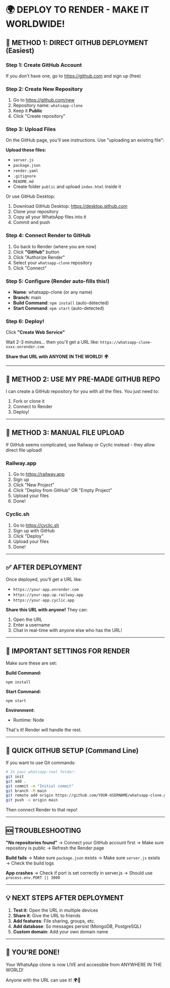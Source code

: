 # 🌍 DEPLOY TO RENDER - MAKE IT WORLDWIDE!

## 🎯 METHOD 1: DIRECT GITHUB DEPLOYMENT (Easiest)

### Step 1: Create GitHub Account
If you don't have one, go to https://github.com and sign up (free)

### Step 2: Create New Repository
1. Go to https://github.com/new
2. Repository name: `whatsapp-clone`
3. Keep it **Public**
4. Click "Create repository"

### Step 3: Upload Files
On the GitHub page, you'll see instructions. Use "uploading an existing file":

**Upload these files:**
- `server.js`
- `package.json`
- `render.yaml`
- `.gitignore`
- `README.md`
- Create folder `public` and upload `index.html` inside it

Or use GitHub Desktop:
1. Download GitHub Desktop: https://desktop.github.com
2. Clone your repository
3. Copy all your WhatsApp files into it
4. Commit and push

### Step 4: Connect Render to GitHub
1. Go back to Render (where you are now)
2. Click **"GitHub"** button
3. Click "Authorize Render"
4. Select your `whatsapp-clone` repository
5. Click "Connect"

### Step 5: Configure (Render auto-fills this!)
- **Name**: whatsapp-clone (or any name)
- **Branch**: main
- **Build Command**: `npm install` (auto-detected)
- **Start Command**: `npm start` (auto-detected)

### Step 6: Deploy!
Click **"Create Web Service"**

Wait 2-3 minutes... then you'll get a URL like:
`https://whatsapp-clone-xxxx.onrender.com`

**Share that URL with ANYONE IN THE WORLD!** 🌍

---

## 🎯 METHOD 2: USE MY PRE-MADE GITHUB REPO

I can create a GitHub repository for you with all the files. You just need to:

1. Fork or clone it
2. Connect to Render
3. Deploy!

---

## 🎯 METHOD 3: MANUAL FILE UPLOAD

If GitHub seems complicated, use Railway or Cyclic instead - they allow direct file upload!

### Railway.app
1. Go to https://railway.app
2. Sign up
3. Click "New Project"
4. Click "Deploy from GitHub" OR "Empty Project"
5. Upload your files
6. Done!

### Cyclic.sh
1. Go to https://cyclic.sh
2. Sign up with GitHub
3. Click "Deploy"
4. Upload your files
5. Done!

---

## ✅ AFTER DEPLOYMENT

Once deployed, you'll get a URL like:
- `https://your-app.onrender.com`
- `https://your-app.up.railway.app`
- `https://your-app.cyclic.app`

**Share this URL with anyone!** They can:
1. Open the URL
2. Enter a username
3. Chat in real-time with anyone else who has the URL!

---

## 🔧 IMPORTANT SETTINGS FOR RENDER

Make sure these are set:

**Build Command:**
```
npm install
```

**Start Command:**
```
npm start
```

**Environment:**
- Runtime: Node

That's it! Render will handle the rest.

---

## 📝 QUICK GITHUB SETUP (Command Line)

If you want to use Git commands:

```bash
# In your whatsapp-real folder:
git init
git add .
git commit -m "Initial commit"
git branch -M main
git remote add origin https://github.com/YOUR-USERNAME/whatsapp-clone.git
git push -u origin main
```

Then connect Render to that repo!

---

## 🆘 TROUBLESHOOTING

**"No repositories found"**
→ Connect your GitHub account first
→ Make sure repository is public
→ Refresh the Render page

**Build fails**
→ Make sure `package.json` exists
→ Make sure `server.js` exists
→ Check the build logs

**App crashes**
→ Check if port is set correctly in server.js
→ Should use `process.env.PORT || 3000`

---

## 💡 NEXT STEPS AFTER DEPLOYMENT

1. **Test it**: Open the URL in multiple devices
2. **Share it**: Give the URL to friends
3. **Add features**: File sharing, groups, etc.
4. **Add database**: So messages persist (MongoDB, PostgreSQL)
5. **Custom domain**: Add your own domain name

---

## 🎉 YOU'RE DONE!

Your WhatsApp clone is now LIVE and accessible from ANYWHERE IN THE WORLD!

Anyone with the URL can use it! 🌍🚀
